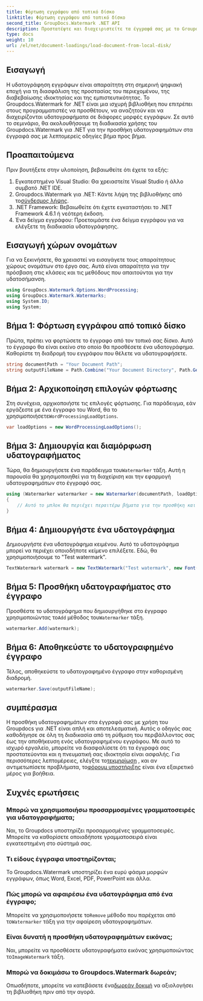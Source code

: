 ```yaml
---
title: Φόρτωση εγγράφου από τοπικό δίσκο
linktitle: Φόρτωση εγγράφου από τοπικό δίσκο
second_title: GroupDocs.Watermark .NET API
description: Προστατέψτε και διαχειριστείτε τα έγγραφά σας με το Groupdocs για το .NET. Ακολουθήστε τον λεπτομερή οδηγό μας για να προσθέσετε υδατογραφήματα απρόσκοπτα.
type: docs
weight: 10
url: /el/net/document-loadings/load-document-from-local-disk/
---
```

## Εισαγωγή
Η υδατογράφηση εγγράφων είναι απαραίτητη στη σημερινή ψηφιακή εποχή για τη διασφάλιση της προστασίας του περιεχομένου, της διαβεβαίωσης ιδιοκτησίας και της εμπιστευτικότητας. Το Groupdocs.Watermark for .NET είναι μια ισχυρή βιβλιοθήκη που επιτρέπει στους προγραμματιστές να προσθέτουν, να αναζητούν και να διαχειρίζονται υδατογραφήματα σε διάφορες μορφές εγγράφων. Σε αυτό το σεμινάριο, θα ακολουθήσουμε τη διαδικασία χρήσης του Groupdocs.Watermark για .NET για την προσθήκη υδατογραφημάτων στα έγγραφά σας με λεπτομερείς οδηγίες βήμα προς βήμα.
## Προαπαιτούμενα
Πριν βουτήξετε στην υλοποίηση, βεβαιωθείτε ότι έχετε τα εξής:
1. Εγκατεστημένο Visual Studio: Θα χρειαστείτε Visual Studio ή άλλο συμβατό .NET IDE.
2.  Groupdocs.Watermark για .NET: Κάντε λήψη της βιβλιοθήκης από το[σύνδεσμος λήψης](https://releases.groupdocs.com/Watermark/net/).
3. .NET Framework: Βεβαιωθείτε ότι έχετε εγκαταστήσει το .NET Framework 4.6.1 ή νεότερη έκδοση.
4. Ένα δείγμα εγγράφου: Προετοιμάστε ένα δείγμα εγγράφου για να ελέγξετε τη διαδικασία υδατογράφησης.
## Εισαγωγή χώρων ονομάτων
Για να ξεκινήσετε, θα χρειαστεί να εισαγάγετε τους απαραίτητους χώρους ονομάτων στο έργο σας. Αυτά είναι απαραίτητα για την πρόσβαση στις κλάσεις και τις μεθόδους που απαιτούνται για την υδατοσήμανση.
```csharp
using GroupDocs.Watermark.Options.WordProcessing;
using GroupDocs.Watermark.Watermarks;
using System.IO;
using System;
```
## Βήμα 1: Φόρτωση εγγράφου από τοπικό δίσκο
Πρώτα, πρέπει να φορτώσετε το έγγραφο από τον τοπικό σας δίσκο. Αυτό το έγγραφο θα είναι εκείνο στο οποίο θα προσθέσετε ένα υδατογράφημα.
Καθορίστε τη διαδρομή του εγγράφου που θέλετε να υδατογραφήσετε.
```csharp
string documentPath = "Your Document Path";
string outputFileName = Path.Combine("Your Document Directory", Path.GetFileName(documentPath));
```
## Βήμα 2: Αρχικοποίηση επιλογών φόρτωσης
 Στη συνέχεια, αρχικοποιήστε τις επιλογές φόρτωσης. Για παράδειγμα, εάν εργάζεστε με ένα έγγραφο του Word, θα το χρησιμοποιήσετε`WordProcessingLoadOptions`.
```csharp
var loadOptions = new WordProcessingLoadOptions();
```
## Βήμα 3: Δημιουργία και διαμόρφωση υδατογραφήματος
 Τώρα, θα δημιουργήσετε ένα παράδειγμα του`Watermarker` τάξη. Αυτή η παρουσία θα χρησιμοποιηθεί για τη διαχείριση και την εφαρμογή υδατογραφημάτων στο έγγραφό σας.
```csharp
using (Watermarker watermarker = new Watermarker(documentPath, loadOptions))
{
    // Αυτό το μπλοκ θα περιέχει περαιτέρω βήματα για την προσθήκη και αποθήκευση του υδατογραφήματος
}
```
## Βήμα 4: Δημιουργήστε ένα υδατογράφημα
Δημιουργήστε ένα υδατογράφημα κειμένου. Αυτό το υδατογράφημα μπορεί να περιέχει οποιοδήποτε κείμενο επιλέξετε. Εδώ, θα χρησιμοποιήσουμε το "Test watermark".
```csharp
TextWatermark watermark = new TextWatermark("Test watermark", new Font("Arial", 12));
```
## Βήμα 5: Προσθήκη υδατογραφήματος στο έγγραφο
Προσθέστε το υδατογράφημα που δημιουργήθηκε στο έγγραφο χρησιμοποιώντας το`Add` μέθοδος του`Watermarker` τάξη.
```csharp
watermarker.Add(watermark);
```
## Βήμα 6: Αποθηκεύστε το υδατογραφημένο έγγραφο
Τέλος, αποθηκεύστε το υδατογραφημένο έγγραφο στην καθορισμένη διαδρομή.
```csharp
watermarker.Save(outputFileName);
```

## συμπέρασμα
Η προσθήκη υδατογραφημάτων στα έγγραφά σας με χρήση του Groupdocs για .NET είναι απλή και αποτελεσματική. Αυτός ο οδηγός σας καθοδήγησε σε όλη τη διαδικασία από τη ρύθμιση του περιβάλλοντος σας έως την αποθήκευση ενός υδατογραφημένου εγγράφου. Με αυτό το ισχυρό εργαλείο, μπορείτε να διασφαλίσετε ότι τα έγγραφά σας προστατεύονται και η πνευματική σας ιδιοκτησία είναι ασφαλής. 
 Για περισσότερες λεπτομέρειες, ελέγξτε το[τεκμηρίωση](https://reference.groupdocs.com/Watermark/net/) , και αν αντιμετωπίσετε προβλήματα, το[φόρουμ υποστήριξης](https://forum.groupdocs.com/c/watermark/19) είναι ένα εξαιρετικό μέρος για βοήθεια. 
## Συχνές ερωτήσεις
### Μπορώ να χρησιμοποιήσω προσαρμοσμένες γραμματοσειρές για υδατογραφήματα;
Ναι, το Groupdocs υποστηρίζει προσαρμοσμένες γραμματοσειρές. Μπορείτε να καθορίσετε οποιαδήποτε γραμματοσειρά είναι εγκατεστημένη στο σύστημά σας.
### Τι είδους έγγραφα υποστηρίζονται;
Το Groupdocs.Watermark υποστηρίζει ένα ευρύ φάσμα μορφών εγγράφων, όπως Word, Excel, PDF, PowerPoint και άλλα.
### Πώς μπορώ να αφαιρέσω ένα υδατογράφημα από ένα έγγραφο;
 Μπορείτε να χρησιμοποιήσετε το`Remove` μέθοδο που παρέχεται από το`Watermarker` τάξη για την αφαίρεση υδατογραφημάτων.
### Είναι δυνατή η προσθήκη υδατογραφημάτων εικόνας;
 Ναι, μπορείτε να προσθέσετε υδατογραφήματα εικόνας χρησιμοποιώντας το`ImageWatermark` τάξη.
### Μπορώ να δοκιμάσω το Groupdocs.Watermark δωρεάν;
 Οπωσδήποτε, μπορείτε να κατεβάσετε ένα[δωρεάν δοκιμή](https://releases.groupdocs.com/) να αξιολογήσει τη βιβλιοθήκη πριν από την αγορά.